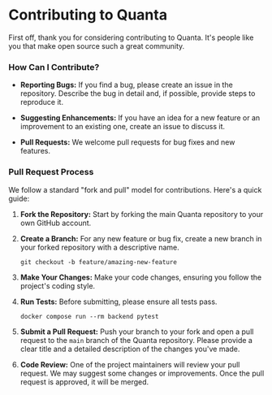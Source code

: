 # Contributing to Quanta

First off, thank you for considering contributing to Quanta. It's people like you that make open source such a great community.

### How Can I Contribute?

* **Reporting Bugs:** If you find a bug, please create an issue in the repository. Describe the bug in detail and, if possible, provide steps to reproduce it.

* **Suggesting Enhancements:** If you have an idea for a new feature or an improvement to an existing one, create an issue to discuss it.

* **Pull Requests:** We welcome pull requests for bug fixes and new features.

### Pull Request Process

We follow a standard "fork and pull" model for contributions. Here's a quick guide:

1. **Fork the Repository:** Start by forking the main Quanta repository to your own GitHub account.

2. **Create a Branch:** For any new feature or bug fix, create a new branch in your forked repository with a descriptive name.
    ```
    git checkout -b feature/amazing-new-feature
    ```
3. **Make Your Changes:** Make your code changes, ensuring you follow the project's coding style.

4. **Run Tests:** Before submitting, please ensure all tests pass.
    ```
    docker compose run --rm backend pytest
    ```

5. **Submit a Pull Request:** Push your branch to your fork and open a pull request to the `main` branch of the Quanta repository. Please provide a clear title and a detailed description of the changes you've made.

6. **Code Review:** One of the project maintainers will review your pull request. We may suggest some changes or improvements. Once the pull request is approved, it will be merged.